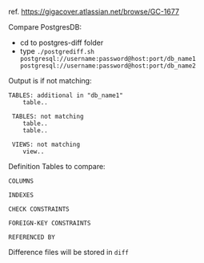 ref. https://gigacover.atlassian.net/browse/GC-1677

Compare PostgresDB:

 - cd to postgres-diff folder
 - type `./postgrediff.sh postgresql://username:password@host:port/db_name1 postgresql://username:password@host:port/db_name2`

Output is if not matching:

    
    TABLES: additional in "db_name1"
        table..

     TABLES: not matching
        table..
        table..

     VIEWS: not matching
        view..
     

Definition Tables to compare:
    
    COLUMNS
    
    INDEXES
    
    CHECK CONSTRAINTS
    
    FOREIGN-KEY CONSTRAINTS
    
    REFERENCED BY
    

Difference files will be stored in `diff`
